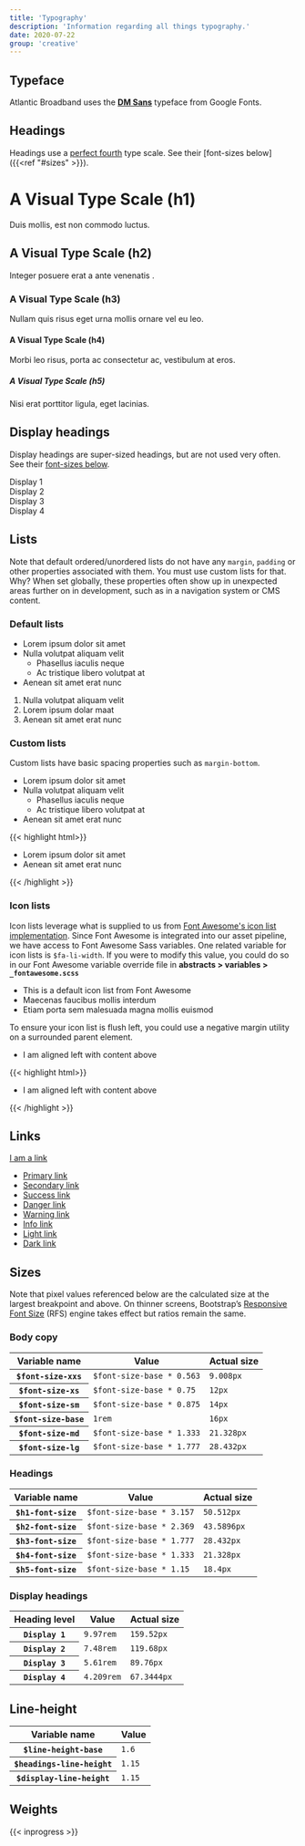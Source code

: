```yaml
---
title: 'Typography'
description: 'Information regarding all things typography.'
date: 2020-07-22
group: 'creative'
---
```


## Typeface

Atlantic Broadband uses the [**DM Sans**](https://fonts.google.com/specimen/DM+Sans) typeface from Google Fonts.

## Headings
Headings use a [perfect fourth](https://type-scale.com/?size=16&scale=1.333&text=A%20Visual%20Type%20Scale&font=DM%20Sans&fontweight=400&bodyfont=Poppins&bodyfontweight=400&lineheight=1.65&backgroundcolor=white&fontcolor=%23333&preview=false) type scale. See their [font-sizes below]({{<ref "#sizes" >}}).

<h1>A Visual Type Scale (h1)</h1>
<p>Duis mollis, est non commodo luctus.</p>
<h2 class="mt-0">A Visual Type Scale (h2)</h2>
<p>Integer posuere erat a ante venenatis .</p>
<h3 class="mt-0">A Visual Type Scale (h3)</h3>
<p>Nullam quis risus eget urna mollis ornare vel eu leo. </p>
<h4>A Visual Type Scale (h4)</h4>
<p>Morbi leo risus, porta ac consectetur ac, vestibulum at eros.</p>
<h5>A Visual Type Scale (h5)</h5>
<p>Nisi erat porttitor ligula, eget lacinias.</p>

## Display headings

Display headings are super-sized headings, but are not used very often. See their [font-sizes below](#sizes).

<div class="display-1">Display 1</div>
<div class="display-2">Display 2</div>
<div class="display-3">Display 3</div>
<div class="display-4">Display 4</div>

## Lists

Note that default ordered/unordered lists do not have any `margin`, `padding` or other properties associated with them. You must use custom lists for that. Why? When set globally, these properties often show up in unexpected areas further on in development, such as in a navigation system or CMS content.

### Default lists

<ul>
    <li>Lorem ipsum dolor sit amet</li>
    <li>Nulla volutpat aliquam velit
        <ul>
            <li>Phasellus iaculis neque</li>
            <li>Ac tristique libero volutpat at</li>
        </ul>
    </li>
    <li>Aenean sit amet erat nunc</li>
</ul>

<ol>
    <li>Nulla volutpat aliquam velit</li>
    <li>Lorem ipsum dolar maat</li>
    <li>Aenean sit amet erat nunc</li>
</ol>

### Custom lists

Custom lists have basic spacing properties such as `margin-bottom`.

<ul class="list">
    <li class="list-item">Lorem ipsum dolor sit amet</li>
    <li class="list-item">Nulla volutpat aliquam velit
        <ul class="list">
            <li class="list-item">Phasellus iaculis neque</li>
            <li class="list-item">Ac tristique libero volutpat at</li>
        </ul>
    </li>
    <li class="list-item">Aenean sit amet erat nunc</li>
</ul>

{{< highlight html>}}
<ul class="list">
    <li class="list-item">Lorem ipsum dolor sit amet</li>
    <li class="list-item">Aenean sit amet erat nunc</li>
</ul>
{{< /highlight >}}

### Icon lists

Icon lists leverage what is supplied to us from [Font Awesome's icon list implementation](https://fontawesome.com/how-to-use/on-the-web/styling/icons-in-a-lists). Since Font Awesome is integrated into our asset pipeline, we have access to Font Awesome Sass variables. One related variable for icon lists is `$fa-li-width`. If you were to modify this value, you could do so in our Font Awesome variable override file in **abstracts > variables > `_fontawesome.scss`**

<ul class="fa-ul list">
    <li class="list-item list-item-icon">
        <span class="fa-li"><i class="fas fa-tv"></i></span>This is a default icon list from Font Awesome
    </li>
    <li class="list-item list-item-icon">
        <span class="fa-li"><i class="fas fa-envelope"></i></span>Maecenas faucibus mollis interdum
    </li>
    <li class="list-item list-item-icon">
        <span class="fa-li"><i class="fas fa-check"></i></span>Etiam porta sem malesuada magna mollis euismod
    </li>
</ul>


To ensure your icon list is flush left, you could use a negative margin utility on a surrounded parent element.

<div class="ml-n3">
    <ul class="fa-ul list">
        <li class="list-item list-item-icon">
            <span class="fa-li"><i class="fas fa-envelope"></i></span>I am aligned left with content above
        </li>
    </ul>
</div>

{{< highlight html>}}
<div class="ml-n2">
    <ul class="fa-ul list ml-n2">
        <li class="list-item list-item-icon">
            <span class="fa-li"><i class="fas fa-envelope"></i></span>I am aligned left with content above
        </li>
    </ul>
</div>
{{< /highlight >}}

## Links

<a href="https://imarc.com">I am a link</a>
 
<ul class="list-unstyled">
    <li><a href="#" class="link-primary">Primary link</a></li>
    <li><a href="#" class="link-secondary">Secondary link</a></li>
    <li><a href="#" class="link-success">Success link</a></li>
    <li><a href="#" class="link-danger">Danger link</a></li>
    <li><a href="#" class="link-warning">Warning link</a></li>
    <li><a href="#" class="link-info">Info link</a></li>
    <li><a href="#" class="link-light">Light link</a></li>
    <li><a href="#" class="link-dark">Dark link</a></li>
</ul>

## Sizes

Note that pixel values referenced below are the calculated size at the largest breakpoint and above. On thinner screens, Bootstrap’s [Responsive Font Size](https://github.com/twbs/rfs) (RFS) engine takes effect but ratios remain the same.

### Body copy

<div class="table-responsive">
    <table class="table caption-top">
        <thead>
            <tr>
                <th scope="col">Variable name</th>
                <th scope="col">Value</th>
                <th scope="col">Actual size</th>
            </tr>
        </thead>
        <tbody>
            <tr>
                <th scope="row"><code>$font-size-xxs</code></th>
                <td><code>$font-size-base * 0.563</code></td>
                <td><code>9.008px</code></td>
            </tr>
            <tr>
                <th scope="row"><code>$font-size-xs</code></th>
                <td><code>$font-size-base * 0.75</code></td>
                <td><code>12px</code></td>
            </tr>
            <tr>
                <th scope="row"><code>$font-size-sm</code></th>
                <td><code>$font-size-base * 0.875</code></td>
                <td><code>14px</code></td>
            </tr>
            <tr class="table-success">
                <th scope="row"><code>$font-size-base</code></th>
                <td><code>1rem</code></td>
                <td><code>16px</code></td>
            </tr>
            <tr>
                <th scope="row"><code>$font-size-md</code></th>
                <td><code>$font-size-base * 1.333</code></td>
                <td><code>21.328px</code></td>
            </tr>
            <tr>
                <th scope="row"><code>$font-size-lg</code></th>
                <td><code>$font-size-base * 1.777</code></td>
                <td><code>28.432px</code></td>
            </tr>
        </tbody>
    </table>
</div>

### Headings

<div class="table-responsive">
    <table class="table caption-top">
        <thead>
            <tr>
                <th scope="col">Variable name</th>
                <th scope="col">Value</th>
                <th scope="col">Actual size</th>
            </tr>
        </thead>
        <tbody>
            <tr>
                <th scope="row"><code>$h1-font-size</code></th>
                <td><code>$font-size-base * 3.157</code></td>
                <td><code>50.512px</code></td>
            </tr>
            <tr>
                <th scope="row"><code>$h2-font-size</code></th>
                <td><code>$font-size-base * 2.369</code></td>
                <td><code>43.5896px</code></td>
            </tr>
            <tr>
                <th scope="row"><code>$h3-font-size</code></th>
                <td><code>$font-size-base * 1.777</code></td>
                <td><code>28.432px</code></td>
            </tr>
            <tr>
                <th scope="row"><code>$h4-font-size</code></th>
                <td><code>$font-size-base * 1.333</code></td>
                <td><code>21.328px</code></td>
            </tr>
            <tr>
                <th scope="row"><code>$h5-font-size</code></th>
                <td><code>$font-size-base * 1.15</code></td>
                <td><code>18.4px</code></td>
            </tr>
        </tbody>
    </table>
</div>

### Display headings

<div class="table-responsive">
    <table class="table caption-top">
        <thead>
            <tr>
                <th scope="col">Heading level</th>
                <th scope="col">Value</th>
                <th scope="col">Actual size</th>
            </tr>
        </thead>
        <tbody>
            <tr>
                <th scope="row"><code>Display 1</code></th>
                <td><code>9.97rem</code></td>
                <td><code>159.52px</code></td>
            </tr>
            <tr>
                <th scope="row"><code>Display 2</code></th>
                <td><code>7.48rem</code></td>
                <td><code>119.68px</code></td>
            </tr>
            <tr>
                <th scope="row"><code>Display 3</code></th>
                <td><code>5.61rem</code></td>
                <td><code>89.76px</code></td>
            </tr>
            <tr>
                <th scope="row"><code>Display 4</code></th>
                <td><code>4.209rem</code></td>
                <td><code>67.3444px</code></td>
            </tr>
        </tbody>
    </table>
</div>

## Line-height

<div class="table-responsive">
    <table class="table caption-top">
        <thead>
            <tr>
                <th scope="col">Variable name</th>
                <th scope="col">Value</th>
            </tr>
        </thead>
        <tbody>
            <tr>
                <th scope="row"><code>$line-height-base</code></th>
                <td><code>1.6</code></td>
            </tr>
            <tr>
                <th scope="row"><code>$headings-line-height</code></th>
                <td><code>1.15</code></td>
            </tr>
            <tr>
                <th scope="row"><code>$display-line-height</code></th>
                <td><code>1.15</code></td>
            </tr>
        </tbody>
    </table>
</div>

## Weights

{{< inprogress >}}
